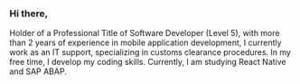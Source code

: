 ### Hi there,
Holder of a Professional Title of Software Developer (Level 5), with more than 2 years of experience in mobile application development, I currently work as an IT support, specializing in customs clearance procedures. In my free time, I develop my coding skills. Currently, I am studying React Native and SAP ABAP.

<!--
**eduardoschoepf83/eduardoschoepf83** is a ✨ _special_ ✨ repository because its `README.md` (this file) appears on your GitHub profile.

Here are some ideas to get you started:

- 🔭 I’m currently working on ...
- 🌱 I’m currently learning ...
- 👯 I’m looking to collaborate on ...
- 🤔 I’m looking for help with ...
- 💬 Ask me about ...
- 📫 How to reach me: ...
- 😄 Pronouns: ...
- ⚡ Fun fact: ...
-->
